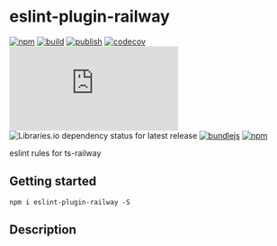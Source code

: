 # eslint-plugin-railway

[![npm](https://img.shields.io/npm/v/eslint-plugin-railway)](https://npm.im/eslint-plugin-railway)
[![build](https://github.com/iyegoroff/eslint-plugin-railway/workflows/build/badge.svg)](https://github.com/iyegoroff/eslint-plugin-railway/actions/workflows/build.yml)
[![publish](https://github.com/iyegoroff/eslint-plugin-railway/workflows/publish/badge.svg)](https://github.com/iyegoroff/eslint-plugin-railway/actions/workflows/publish.yml)
[![codecov](https://codecov.io/gh/iyegoroff/eslint-plugin-railway/branch/main/graph/badge.svg?token=YC314L3ZF7)](https://codecov.io/gh/iyegoroff/eslint-plugin-railway)
[![Type Coverage](https://img.shields.io/badge/dynamic/json.svg?label=type-coverage&prefix=%E2%89%A5&suffix=%&query=$.typeCoverage.atLeast&uri=https%3A%2F%2Fraw.githubusercontent.com%2Fiyegoroff%2Feslint-plugin-railway%2Fmain%2Fpackage.json)](https://github.com/plantain-00/type-coverage)
![Libraries.io dependency status for latest release](https://img.shields.io/librariesio/release/npm/eslint-plugin-railway/0.0.3)
[![bundlejs](https://deno.bundlejs.com/?q=eslint-plugin-railway@0.0.3,eslint-plugin-railway@0.0.3&treeshake=[*],[{+default+}]&badge=)](https://bundlejs.com/?q=eslint-plugin-railway)
[![npm](https://img.shields.io/npm/l/eslint-plugin-railway.svg?t=1495378566926)](https://www.npmjs.com/package/eslint-plugin-railway)

eslint rules for ts-railway

## Getting started

```
npm i eslint-plugin-railway -S
```

## Description

